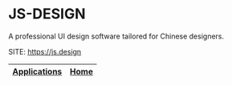 # JS-DESIGN

 A professional UI design software tailored for Chinese designers.

 SITE: https://js.design

 | [Applications](https://portable-linux-apps.github.io/apps.html) | [Home](https://portable-linux-apps.github.io)
 | --- | --- |
